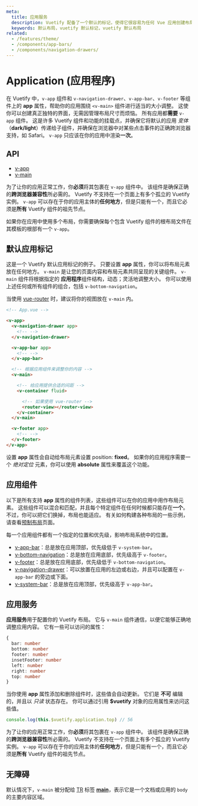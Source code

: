```yaml
---
meta:
  title: 应用服务
  description: Vuetify 配备了一个默认的标记，使得它很容易为任何 Vue 应用创建布局（模板）。
  keywords: 默认布局，vuetify 默认标记，vuetify 默认布局
related:
  - /features/theme/
  - /components/app-bars/
  - /components/navigation-drawers/
---
```


# Application (应用程序)

在 Vuetify 中，`v-app` 组件和 `v-navigation-drawer`、`v-app-bar`、`v-footer` 等组件上的 **app** 属性，帮助你的应用围绕 `<v-main>` 组件进行适当的大小调整。 这使你可以创建真正独特的界面，无需因管理布局尺寸而烦恼。 所有应用都**需要** `v-app` 组件。 这是许多 Vuetify 组件和功能的挂载点，并确保它将默认的应用 _变体_ （**dark/light**）传递给子组件，并确保在浏览器中对某些点击事件的正确跨浏览器支持，如 Safari。 `v-app` 只应该在你的应用中渲染**一次**。

<entry-ad />

## API

- [v-app](/api/v-app)
- [v-main](/api/v-main)

<inline-api page="components/application" />

<alert type="error">

  为了让你的应用正常工作，你**必须**将其包裹在 `v-app` 组件中。 该组件是确保正确的**跨浏览器兼容性**所必需的。 Vuetify 不支持在一个页面上有多个孤立的 Vuetify 实例。 `v-app` 可以存在于你的应用主体的**任何地方**，但是只能有一个，而且它必须是**所有** Vuetify 组件的祖先节点。

</alert>

<alert type="info">

  如果你在应用中使用多个布局，你需要确保每个包含 Vuetify 组件的根布局文件在其模板的根部有一个 `v-app`。

</alert>

## 默认应用标记

这是一个 Vuetify 默认应用标记的例子。 只要设置 **app** 属性，你可以将布局元素放在任何地方。 ` v-main ` 是让您的页面内容和布局元素共同呈现的关键组件。 ` v-main ` 组件将根据指定的 **应用程序**组件结构，动态；灵活地调整大小。 你可以使用上述任何或所有组件的组合，包括 `v-bottom-navigation`。

当使用 [vue-router](https://router.vuejs.org/) 时，建议将你的视图放在 `v-main` 内。

```html
<!-- App.vue -->

<v-app>
  <v-navigation-drawer app>
    <!-- -->
  </v-navigation-drawer>

  <v-app-bar app>
    <!-- -->
  </v-app-bar>

  <!-- 根据应用组件来调整你的内容 -->
  <v-main>

    <!-- 给应用提供合适的间距 -->
    <v-container fluid>

      <!-- 如果使用 vue-router -->
      <router-view></router-view>
    </v-container>
  </v-main>

  <v-footer app>
    <!-- -->
  </v-footer>
</v-app>
```

<alert type="info">

  设置 **app** 属性会自动给布局元素设置 position: **fixed**。 如果你的应用程序需要一个 _绝对定位_ 元素，你可以使用 **absolute** 属性来覆盖这个功能。

</alert>

## 应用组件

以下是所有支持 **app** 属性的组件列表，这些组件可以在你的应用中用作布局元素。 这些组件可以混合和匹配，并且每个特定组件在任何时候都只能存在**一个**。 不过，你可以把它们换掉，布局也能适应。 有关如何构建各种布局的一些示例，请查看[预制布局](/getting-started/wireframes)页面。

每一个应用组件都有一个指定的位置和优先级，影响布局系统中的位置。

- [v-app-bar](/components/app-bars)：总是放在应用顶部，优先级低于 `v-system-bar`。
- [v-bottom-navigation](/components/bottom-navigation)：总是放在应用底部，优先级高于 `v-footer`。
- [v-footer](/components/footer)：总是放在应用底部，优先级低于 `v-bottom-navigation`。
- [v-navigation-drawer](/components/navigation-drawers)：可以放置在应用的左边或右边，并且可以配置在 `v-app-bar` 的旁边或下面。
- [v-system-bar](/components/system-bars)：总是放在应用顶部，优先级高于 `v-app-bar`。

<app-img src="https://cdn.vuetifyjs.com/images/layouts/app.png" alt="Vuetify Application" />

## 应用服务

**应用服务**用于配置你的 Vuetify 布局。 它与 `v-main` 组件通信，以便它能够正确地调整应用内容。 它有一些可以访问的属性：

```ts
{
  bar: number
  bottom: number
  footer: number
  insetFooter: number
  left: number
  right: number
  top: number
}
```

当你使用 **app** 属性添加和删除组件时，这些值会自动更新。 它们是 **不可** 编辑的，并且以 _只读_ 状态存在。 你可以通过引用 **$vuetify** 对象的应用属性来访问这些值。

```js
console.log(this.$vuetify.application.top) // 56
```

<alert type="error">

  为了让你的应用正常工作，你**必须**将其包裹在 `v-app` 组件中。 该组件是确保正确的**跨浏览器兼容性**所必需的。 Vuetify 不支持在一个页面上有多个孤立的 Vuetify 实例。 `v-app` 可以存在于你的应用主体的**任何地方**，但是只能有一个，而且它必须是**所有** Vuetify 组件的祖先节点。

</alert>

## 无障碍

默认情况下，`v-main` 被分配给 [TR](https://www.w3.org/TR/html51/) 标签 [**main**](https://www.w3.org/TR/html51/grouping-content.html#the-main-element)，表示它是一个文档或应用的 `body` 的主要内容区域。

<backmatter />
